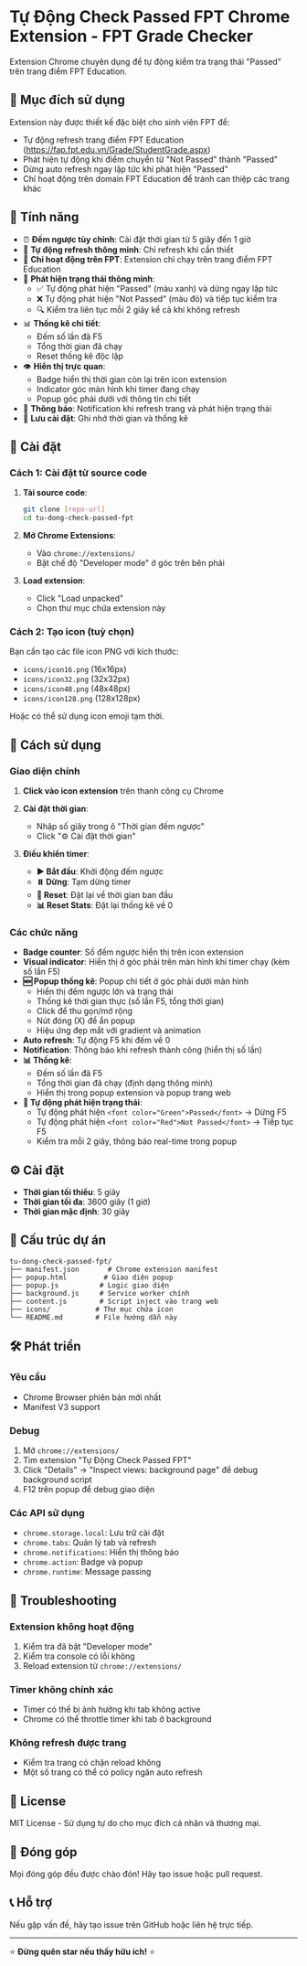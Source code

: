 # Tự Động Check Passed FPT Chrome Extension - FPT Grade Checker

Extension Chrome chuyên dụng để tự động kiểm tra trạng thái "Passed" trên trang điểm FPT Education.

## 🎯 **Mục đích sử dụng**

Extension này được thiết kế đặc biệt cho sinh viên FPT để:

- Tự động refresh trang điểm FPT Education (https://fap.fpt.edu.vn/Grade/StudentGrade.aspx)
- Phát hiện tự động khi điểm chuyển từ "Not Passed" thành "Passed"
- Dừng auto refresh ngay lập tức khi phát hiện "Passed"
- Chỉ hoạt động trên domain FPT Education để tránh can thiệp các trang khác

## 🌟 Tính năng

- ⏰ **Đếm ngược tùy chỉnh**: Cài đặt thời gian từ 5 giây đến 1 giờ
- 🔄 **Tự động refresh thông minh**: Chỉ refresh khi cần thiết
- 🎯 **Chỉ hoạt động trên FPT**: Extension chỉ chạy trên trang điểm FPT Education
- 🤖 **Phát hiện trạng thái thông minh**:
  - ✅ Tự động phát hiện "Passed" (màu xanh) và dừng ngay lập tức
  - ❌ Tự động phát hiện "Not Passed" (màu đỏ) và tiếp tục kiểm tra
  - 🔍 Kiểm tra liên tục mỗi 2 giây kể cả khi không refresh
- 📊 **Thống kê chi tiết**:
  - Đếm số lần đã F5
  - Tổng thời gian đã chạy
  - Reset thống kê độc lập
- 👁️ **Hiển thị trực quan**:
  - Badge hiển thị thời gian còn lại trên icon extension
  - Indicator góc màn hình khi timer đang chạy
  - Popup góc phải dưới với thông tin chi tiết
- 🔔 **Thông báo**: Notification khi refresh trang và phát hiện trạng thái
- 💾 **Lưu cài đặt**: Ghi nhớ thời gian và thống kê

## 🚀 Cài đặt

### Cách 1: Cài đặt từ source code

1. **Tải source code**:

   ```bash
   git clone [repo-url]
   cd tu-dong-check-passed-fpt
   ```

2. **Mở Chrome Extensions**:

   - Vào `chrome://extensions/`
   - Bật chế độ "Developer mode" ở góc trên bên phải

3. **Load extension**:
   - Click "Load unpacked"
   - Chọn thư mục chứa extension này

### Cách 2: Tạo icon (tuỳ chọn)

Bạn cần tạo các file icon PNG với kích thước:

- `icons/icon16.png` (16x16px)
- `icons/icon32.png` (32x32px)
- `icons/icon48.png` (48x48px)
- `icons/icon128.png` (128x128px)

Hoặc có thể sử dụng icon emoji tạm thời.

## 📱 Cách sử dụng

### Giao diện chính

1. **Click vào icon extension** trên thanh công cụ Chrome
2. **Cài đặt thời gian**:

   - Nhập số giây trong ô "Thời gian đếm ngược"
   - Click "⚙️ Cài đặt thời gian"

3. **Điều khiển timer**:
   - **▶️ Bắt đầu**: Khởi động đếm ngược
   - **⏸️ Dừng**: Tạm dừng timer
   - **🔄 Reset**: Đặt lại về thời gian ban đầu
   - **📊 Reset Stats**: Đặt lại thống kê về 0

### Các chức năng

- **Badge counter**: Số đếm ngược hiển thị trên icon extension
- **Visual indicator**: Hiển thị ở góc phải trên màn hình khi timer chạy (kèm số lần F5)
- **🆕 Popup thống kê**: Popup chi tiết ở góc phải dưới màn hình
  - Hiển thị đếm ngược lớn và trạng thái
  - Thống kê thời gian thực (số lần F5, tổng thời gian)
  - Click để thu gọn/mở rộng
  - Nút đóng (X) để ẩn popup
  - Hiệu ứng đẹp mắt với gradient và animation
- **Auto refresh**: Tự động F5 khi đếm về 0
- **Notification**: Thông báo khi refresh thành công (hiển thị số lần)
- **📊 Thống kê**:
  - Đếm số lần đã F5
  - Tổng thời gian đã chạy (định dạng thông minh)
  - Hiển thị trong popup extension và popup trang web
- **🤖 Tự động phát hiện trạng thái**:
  - Tự động phát hiện `<font color="Green">Passed</font>` → Dừng F5
  - Tự động phát hiện `<font color="Red">Not Passed</font>` → Tiếp tục F5
  - Kiểm tra mỗi 2 giây, thông báo real-time trong popup

## ⚙️ Cài đặt

- **Thời gian tối thiểu**: 5 giây
- **Thời gian tối đa**: 3600 giây (1 giờ)
- **Thời gian mặc định**: 30 giây

## 🔧 Cấu trúc dự án

```
tu-dong-check-passed-fpt/
├── manifest.json       # Chrome extension manifest
├── popup.html         # Giao diện popup
├── popup.js          # Logic giao diện
├── background.js     # Service worker chính
├── content.js        # Script inject vào trang web
├── icons/           # Thư mục chứa icon
└── README.md        # File hướng dẫn này
```

## 🛠️ Phát triển

### Yêu cầu

- Chrome Browser phiên bản mới nhất
- Manifest V3 support

### Debug

1. Mở `chrome://extensions/`
2. Tìm extension "Tự Động Check Passed FPT"
3. Click "Details" → "Inspect views: background page" để debug background script
4. F12 trên popup để debug giao diện

### Các API sử dụng

- `chrome.storage.local`: Lưu trữ cài đặt
- `chrome.tabs`: Quản lý tab và refresh
- `chrome.notifications`: Hiển thị thông báo
- `chrome.action`: Badge và popup
- `chrome.runtime`: Message passing

## 🐛 Troubleshooting

### Extension không hoạt động

1. Kiểm tra đã bật "Developer mode"
2. Kiểm tra console có lỗi không
3. Reload extension từ `chrome://extensions/`

### Timer không chính xác

- Timer có thể bị ảnh hưởng khi tab không active
- Chrome có thể throttle timer khi tab ở background

### Không refresh được trang

- Kiểm tra trang có chặn reload không
- Một số trang có thể có policy ngăn auto refresh

## 📄 License

MIT License - Sử dụng tự do cho mục đích cá nhân và thương mại.

## 🤝 Đóng góp

Mọi đóng góp đều được chào đón! Hãy tạo issue hoặc pull request.

## 📞 Hỗ trợ

Nếu gặp vấn đề, hãy tạo issue trên GitHub hoặc liên hệ trực tiếp.

---

⭐ **Đừng quên star nếu thấy hữu ích!** ⭐
